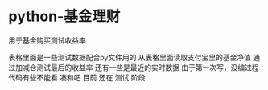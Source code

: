 ﻿# python-基金理财
 用于基金购买测试收益率

表格里面是一些测试数据配合py文件用的
从表格里面读取支付宝里的基金净值
通过加减仓测试最后的收益率
还有一些是最近的实时数据
由于第一次写，没编过程
代码有些不能看
凑和吧
目前
还在
测试
阶段